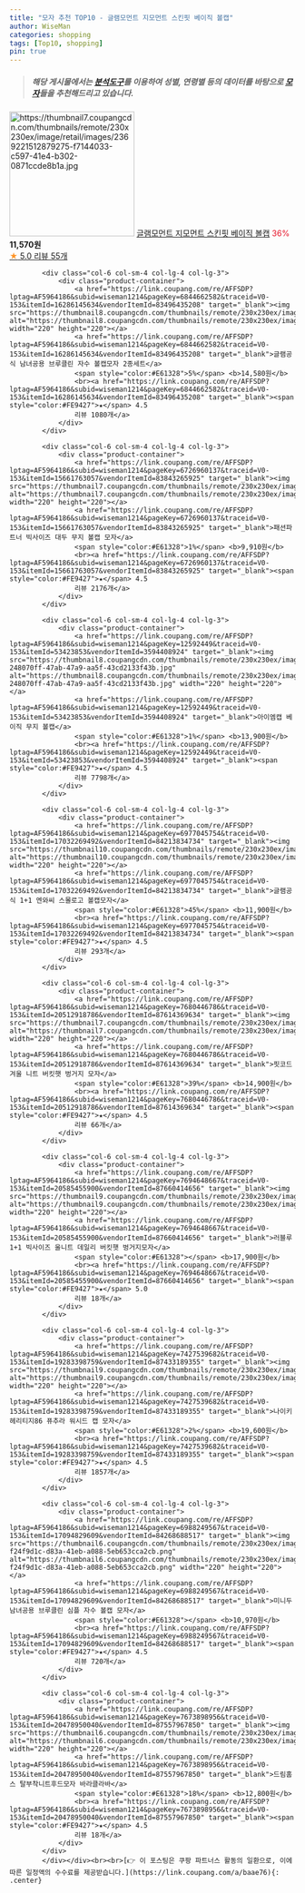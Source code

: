 ```yaml
---
title: "모자 추천 TOP10 - 글램모먼트 지모먼트 스킨핏 베이직 볼캡"
author: WiseMan
categories: shopping
tags: [Top10, shopping]
pin: true
---
```


> ##### 해당 게시물에서는 [**분석도구**](https://itemscout.io/)를 이용하여 **성별**, **연령별** 등의 데이터를 바탕으로 [**모자**](https://link.coupang.com/a/baae76)들을 추천해드리고 있습니다.
<div class="container"><div class="row">
            <div class="col-6 col-sm-4 col-lg-4 col-lg-3">
                <div class="product-container">
                    <a href="https://link.coupang.com/re/AFFSDP?lptag=AF5964186&subid=wiseman1214&pageKey=7644092948&traceid=V0-153&itemId=20320438062&vendorItemId=87405867737" target="_blank"><img src="https://thumbnail7.coupangcdn.com/thumbnails/remote/230x230ex/image/retail/images/2369221512879275-f7144033-c597-41e4-b302-0871ccde8b1a.jpg" alt="https://thumbnail7.coupangcdn.com/thumbnails/remote/230x230ex/image/retail/images/2369221512879275-f7144033-c597-41e4-b302-0871ccde8b1a.jpg" width="220" height="220"></a>
                    <a href="https://link.coupang.com/re/AFFSDP?lptag=AF5964186&subid=wiseman1214&pageKey=7644092948&traceid=V0-153&itemId=20320438062&vendorItemId=87405867737" target="_blank">글램모먼트 지모먼트 스킨핏 베이직 볼캡</a>
                    <span style="color:#E61328">36%</span> <b>11,570원</b>
                    <br><a href="https://link.coupang.com/re/AFFSDP?lptag=AF5964186&subid=wiseman1214&pageKey=7644092948&traceid=V0-153&itemId=20320438062&vendorItemId=87405867737" target="_blank"><span style="color:#FE9427">★</span> 5.0
                    리뷰 55개</a>
                </div>
            </div>
            
            <div class="col-6 col-sm-4 col-lg-4 col-lg-3">
                <div class="product-container">
                    <a href="https://link.coupang.com/re/AFFSDP?lptag=AF5964186&subid=wiseman1214&pageKey=6844662582&traceid=V0-153&itemId=16286145634&vendorItemId=83496435208" target="_blank"><img src="https://thumbnail8.coupangcdn.com/thumbnails/remote/230x230ex/image/vendor_inventory/85eb/a6ab4031e889bb6a88592ff73b0f12f7dde1e98ad0e2a74416ca576f9935.JPG" alt="https://thumbnail8.coupangcdn.com/thumbnails/remote/230x230ex/image/vendor_inventory/85eb/a6ab4031e889bb6a88592ff73b0f12f7dde1e98ad0e2a74416ca576f9935.JPG" width="220" height="220"></a>
                    <a href="https://link.coupang.com/re/AFFSDP?lptag=AF5964186&subid=wiseman1214&pageKey=6844662582&traceid=V0-153&itemId=16286145634&vendorItemId=83496435208" target="_blank">글램공식 남녀공용 브루클린 자수 볼캡모자 2종세트</a>
                    <span style="color:#E61328">5%</span> <b>14,580원</b>
                    <br><a href="https://link.coupang.com/re/AFFSDP?lptag=AF5964186&subid=wiseman1214&pageKey=6844662582&traceid=V0-153&itemId=16286145634&vendorItemId=83496435208" target="_blank"><span style="color:#FE9427">★</span> 4.5
                    리뷰 1080개</a>
                </div>
            </div>
            
            <div class="col-6 col-sm-4 col-lg-4 col-lg-3">
                <div class="product-container">
                    <a href="https://link.coupang.com/re/AFFSDP?lptag=AF5964186&subid=wiseman1214&pageKey=6726960137&traceid=V0-153&itemId=15661763057&vendorItemId=83843265925" target="_blank"><img src="https://thumbnail7.coupangcdn.com/thumbnails/remote/230x230ex/image/vendor_inventory/375a/08dc68881f884c095b43adf1fd17f05c0fb1bf62ffbde3bfe8b39c0939e5.jpg" alt="https://thumbnail7.coupangcdn.com/thumbnails/remote/230x230ex/image/vendor_inventory/375a/08dc68881f884c095b43adf1fd17f05c0fb1bf62ffbde3bfe8b39c0939e5.jpg" width="220" height="220"></a>
                    <a href="https://link.coupang.com/re/AFFSDP?lptag=AF5964186&subid=wiseman1214&pageKey=6726960137&traceid=V0-153&itemId=15661763057&vendorItemId=83843265925" target="_blank">패션파트너 빅사이즈 대두 무지 볼캡 모자</a>
                    <span style="color:#E61328">1%</span> <b>9,910원</b>
                    <br><a href="https://link.coupang.com/re/AFFSDP?lptag=AF5964186&subid=wiseman1214&pageKey=6726960137&traceid=V0-153&itemId=15661763057&vendorItemId=83843265925" target="_blank"><span style="color:#FE9427">★</span> 4.5
                    리뷰 2176개</a>
                </div>
            </div>
            
            <div class="col-6 col-sm-4 col-lg-4 col-lg-3">
                <div class="product-container">
                    <a href="https://link.coupang.com/re/AFFSDP?lptag=AF5964186&subid=wiseman1214&pageKey=12592449&traceid=V0-153&itemId=53423853&vendorItemId=3594408924" target="_blank"><img src="https://thumbnail8.coupangcdn.com/thumbnails/remote/230x230ex/image/retail/images/125995609985632-248070ff-47ab-47a9-aa5f-43cd2133f43b.jpg" alt="https://thumbnail8.coupangcdn.com/thumbnails/remote/230x230ex/image/retail/images/125995609985632-248070ff-47ab-47a9-aa5f-43cd2133f43b.jpg" width="220" height="220"></a>
                    <a href="https://link.coupang.com/re/AFFSDP?lptag=AF5964186&subid=wiseman1214&pageKey=12592449&traceid=V0-153&itemId=53423853&vendorItemId=3594408924" target="_blank">아이엠캡 베이직 무지 볼캡</a>
                    <span style="color:#E61328">1%</span> <b>13,900원</b>
                    <br><a href="https://link.coupang.com/re/AFFSDP?lptag=AF5964186&subid=wiseman1214&pageKey=12592449&traceid=V0-153&itemId=53423853&vendorItemId=3594408924" target="_blank"><span style="color:#FE9427">★</span> 4.5
                    리뷰 7798개</a>
                </div>
            </div>
            
            <div class="col-6 col-sm-4 col-lg-4 col-lg-3">
                <div class="product-container">
                    <a href="https://link.coupang.com/re/AFFSDP?lptag=AF5964186&subid=wiseman1214&pageKey=6977045754&traceid=V0-153&itemId=17032269492&vendorItemId=84213834734" target="_blank"><img src="https://thumbnail10.coupangcdn.com/thumbnails/remote/230x230ex/image/vendor_inventory/619d/38c503617e8d8066e4a615652a81a7c205664e39a04460e98b61b443189c.jpg" alt="https://thumbnail10.coupangcdn.com/thumbnails/remote/230x230ex/image/vendor_inventory/619d/38c503617e8d8066e4a615652a81a7c205664e39a04460e98b61b443189c.jpg" width="220" height="220"></a>
                    <a href="https://link.coupang.com/re/AFFSDP?lptag=AF5964186&subid=wiseman1214&pageKey=6977045754&traceid=V0-153&itemId=17032269492&vendorItemId=84213834734" target="_blank">글램공식 1+1 엔와씨 스몰로고 볼캡모자</a>
                    <span style="color:#E61328">45%</span> <b>11,900원</b>
                    <br><a href="https://link.coupang.com/re/AFFSDP?lptag=AF5964186&subid=wiseman1214&pageKey=6977045754&traceid=V0-153&itemId=17032269492&vendorItemId=84213834734" target="_blank"><span style="color:#FE9427">★</span> 4.5
                    리뷰 293개</a>
                </div>
            </div>
            
            <div class="col-6 col-sm-4 col-lg-4 col-lg-3">
                <div class="product-container">
                    <a href="https://link.coupang.com/re/AFFSDP?lptag=AF5964186&subid=wiseman1214&pageKey=7680446786&traceid=V0-153&itemId=20512918786&vendorItemId=87614369634" target="_blank"><img src="https://thumbnail7.coupangcdn.com/thumbnails/remote/230x230ex/image/vendor_inventory/9020/69f099d934ee6d53787a9125b2b7a14dcd8094e6651fad6ecc4034e0330f.jpg" alt="https://thumbnail7.coupangcdn.com/thumbnails/remote/230x230ex/image/vendor_inventory/9020/69f099d934ee6d53787a9125b2b7a14dcd8094e6651fad6ecc4034e0330f.jpg" width="220" height="220"></a>
                    <a href="https://link.coupang.com/re/AFFSDP?lptag=AF5964186&subid=wiseman1214&pageKey=7680446786&traceid=V0-153&itemId=20512918786&vendorItemId=87614369634" target="_blank">핏코드 겨울 니트 버킷햇 벙거지 모자</a>
                    <span style="color:#E61328">39%</span> <b>14,900원</b>
                    <br><a href="https://link.coupang.com/re/AFFSDP?lptag=AF5964186&subid=wiseman1214&pageKey=7680446786&traceid=V0-153&itemId=20512918786&vendorItemId=87614369634" target="_blank"><span style="color:#FE9427">★</span> 4.5
                    리뷰 66개</a>
                </div>
            </div>
            
            <div class="col-6 col-sm-4 col-lg-4 col-lg-3">
                <div class="product-container">
                    <a href="https://link.coupang.com/re/AFFSDP?lptag=AF5964186&subid=wiseman1214&pageKey=7694648667&traceid=V0-153&itemId=20585455900&vendorItemId=87660414656" target="_blank"><img src="https://thumbnail9.coupangcdn.com/thumbnails/remote/230x230ex/image/vendor_inventory/3d19/731611668624aa236a0bf242131b5039214ce4ac3910cef720ea0da89979.jpg" alt="https://thumbnail9.coupangcdn.com/thumbnails/remote/230x230ex/image/vendor_inventory/3d19/731611668624aa236a0bf242131b5039214ce4ac3910cef720ea0da89979.jpg" width="220" height="220"></a>
                    <a href="https://link.coupang.com/re/AFFSDP?lptag=AF5964186&subid=wiseman1214&pageKey=7694648667&traceid=V0-153&itemId=20585455900&vendorItemId=87660414656" target="_blank">러블루 1+1 빅사이즈 울니트 데일리 버킷햇 벙거지모자</a>
                    <span style="color:#E61328"></span> <b>17,900원</b>
                    <br><a href="https://link.coupang.com/re/AFFSDP?lptag=AF5964186&subid=wiseman1214&pageKey=7694648667&traceid=V0-153&itemId=20585455900&vendorItemId=87660414656" target="_blank"><span style="color:#FE9427">★</span> 5.0
                    리뷰 18개</a>
                </div>
            </div>
            
            <div class="col-6 col-sm-4 col-lg-4 col-lg-3">
                <div class="product-container">
                    <a href="https://link.coupang.com/re/AFFSDP?lptag=AF5964186&subid=wiseman1214&pageKey=7427539682&traceid=V0-153&itemId=19283398759&vendorItemId=87433189355" target="_blank"><img src="https://thumbnail9.coupangcdn.com/thumbnails/remote/230x230ex/image/vendor_inventory/387e/c9bf3b6f89e4b87dc9f94a33747c3ba757762ea86b603fb20a6b9e917e71.png" alt="https://thumbnail9.coupangcdn.com/thumbnails/remote/230x230ex/image/vendor_inventory/387e/c9bf3b6f89e4b87dc9f94a33747c3ba757762ea86b603fb20a6b9e917e71.png" width="220" height="220"></a>
                    <a href="https://link.coupang.com/re/AFFSDP?lptag=AF5964186&subid=wiseman1214&pageKey=7427539682&traceid=V0-153&itemId=19283398759&vendorItemId=87433189355" target="_blank">나이키 헤리티지86 퓨추라 워시드 캡 모자</a>
                    <span style="color:#E61328">2%</span> <b>19,600원</b>
                    <br><a href="https://link.coupang.com/re/AFFSDP?lptag=AF5964186&subid=wiseman1214&pageKey=7427539682&traceid=V0-153&itemId=19283398759&vendorItemId=87433189355" target="_blank"><span style="color:#FE9427">★</span> 4.5
                    리뷰 1857개</a>
                </div>
            </div>
            
            <div class="col-6 col-sm-4 col-lg-4 col-lg-3">
                <div class="product-container">
                    <a href="https://link.coupang.com/re/AFFSDP?lptag=AF5964186&subid=wiseman1214&pageKey=6988249567&traceid=V0-153&itemId=17094829609&vendorItemId=84268688517" target="_blank"><img src="https://thumbnail6.coupangcdn.com/thumbnails/remote/230x230ex/image/retail/images/1021027374623649-f24f9d1c-d83a-41eb-a088-5eb653cca2cb.png" alt="https://thumbnail6.coupangcdn.com/thumbnails/remote/230x230ex/image/retail/images/1021027374623649-f24f9d1c-d83a-41eb-a088-5eb653cca2cb.png" width="220" height="220"></a>
                    <a href="https://link.coupang.com/re/AFFSDP?lptag=AF5964186&subid=wiseman1214&pageKey=6988249567&traceid=V0-153&itemId=17094829609&vendorItemId=84268688517" target="_blank">미니두 남녀공용 브루클린 심플 자수 볼캡 모자</a>
                    <span style="color:#E61328"></span> <b>10,970원</b>
                    <br><a href="https://link.coupang.com/re/AFFSDP?lptag=AF5964186&subid=wiseman1214&pageKey=6988249567&traceid=V0-153&itemId=17094829609&vendorItemId=84268688517" target="_blank"><span style="color:#FE9427">★</span> 4.5
                    리뷰 720개</a>
                </div>
            </div>
            
            <div class="col-6 col-sm-4 col-lg-4 col-lg-3">
                <div class="product-container">
                    <a href="https://link.coupang.com/re/AFFSDP?lptag=AF5964186&subid=wiseman1214&pageKey=7673898956&traceid=V0-153&itemId=20478950040&vendorItemId=87557967850" target="_blank"><img src="https://thumbnail6.coupangcdn.com/thumbnails/remote/230x230ex/image/vendor_inventory/6513/8bfcbeffa56714fb240a424d2a6317c70b64ade6114377081bad3e0070c7.png" alt="https://thumbnail6.coupangcdn.com/thumbnails/remote/230x230ex/image/vendor_inventory/6513/8bfcbeffa56714fb240a424d2a6317c70b64ade6114377081bad3e0070c7.png" width="220" height="220"></a>
                    <a href="https://link.coupang.com/re/AFFSDP?lptag=AF5964186&subid=wiseman1214&pageKey=7673898956&traceid=V0-153&itemId=20478950040&vendorItemId=87557967850" target="_blank">드림홈스 탈부착니트후드모자 바라클라바</a>
                    <span style="color:#E61328">18%</span> <b>12,800원</b>
                    <br><a href="https://link.coupang.com/re/AFFSDP?lptag=AF5964186&subid=wiseman1214&pageKey=7673898956&traceid=V0-153&itemId=20478950040&vendorItemId=87557967850" target="_blank"><span style="color:#FE9427">★</span> 4.5
                    리뷰 18개</a>
                </div>
            </div>
            </div></div><br><br>[👉 이 포스팅은 쿠팡 파트너스 활동의 일환으로, 이에 따른 일정액의 수수료를 제공받습니다.](https://link.coupang.com/a/baae76){: .center}